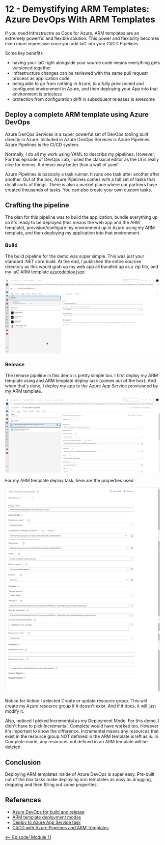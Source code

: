 # 12 - Demystifying ARM Templates: Azure DevOps With ARM Templates
If you need Infrastructre as Code for Azure, ARM templates are an extremely powerful and flexible solution. This power and flexibility becomes even more impressive once you add IaC into your CI/CD Pipelines. 

Some key benefits
- having your IaC right alongside your source code means everything gets versioned together
- infrastructure changes can be reviewed with the same pull request process as application code
- being able to go from nothing in Azure, to a fully provisioned and configured environment in Azure, and then deploying your App into that environment is priceless
- protection from configuration drift in subsdquent releases is awesome

## Deploy a complete ARM template using Azure DevOps
Azure DevOps Services is a super powerful set of DevOps tooling built directly in Azure. Included in Azure DevOps Services is Azure Pipelines. Azure Pipelines is the CI/CD system.

Normally, I do all my work using YAML to describe my pipelines. However, For this episode of DevOps Lab, I used the classical editor as the UI is really nice for demos. It demos way better than a wall of yaml!

Azure Pipelines is basically a task runner. It runs one task after another after another. Out of the box, Azure Pipelines comes with a full set of tasks that do all sorts of things. There is also a market place where our partners have created thousands of tasks. You can also create your own custom tasks.

## Crafting the pipeline
The plan for this pipeline was to build the application, bundle everything up so it's ready to be deployed (this means the web app and the ARM template), provision/configure my environment up in Azure using my ARM template, and then deploying my application into that environment.

### Build
The build pipeline for the demo was super simple. This was just your standard .NET core build. At the end, I published the entire sources directory as this would grab up my web app all bundled up as a zip file, and my IaC ARM template [azuredeploy.json](./azuredeploy.json).

![picture 1](../images/f443cff2bc957df886b4346b4a0ba88d0c6e7bfabf28292f542f593284ca3e46.png)  

### Release
The release pipeline in this demo is pretty simple too. I first deploy my ARM template using and ARM template deploy task (comes out of the box). And when that's done, I deploy my app to the Azure App Service provisioned by my ARM template.

![picture 2](../images/cb1da12d64e1bbdaf295db5f8fb555b6d5d303f1b2e6b341f4a73b529b6e13ff.png)  

For my ARM template deploy task, here are the properties used:

![picture 3](../images/5c03a068e983f0718769b040c39427b920486aa20453756f6aeb4dad1b3de3da.png)  

Notice for Action I selected Create or update resource group. This will create my Azure resource group if it doesn't exist. And if it does, it will just modify it.

Also, noticed I picked Incremental as my Deployment Mode. For this demo, I didn't have to pick Incremental. Complete would have worked too. However it's important to know the difference. Incremental means any resources that exist in the resource group NOT definied in the ARM template is left as is. In Complete mode, any resources not defined in an ARM template will be deleted.

## Conclusion
Deploying ARM templates inside of Azure DevOps is super easy. Pre-built, out of the box tasks make deploying arm templates as easy as dragging, dropping and then filling out some properties.

## References
- [Azure DevOps for build and release](https://docs.microsoft.com/azure/devops/pipelines/get-started/?view=azure-devops&WT.mc_id=devops-0000-abewan)
- [ARM template deployment modes](https://docs.microsoft.com/azure/azure-resource-manager/templates/deployment-modes?WT.mc_id=devops-0000-abewan)
- [Deploy to Azure App Service task](https://docs.microsoft.com/azure/devops/pipelines/tasks/deploy/azure-resource-group-deployment?view=azure-devops&WT.mc_id=devops-0000-abewan)
- [CI/CD with Azure Pipelines and ARM Templates](https://docs.microsoft.com/azure/azure-resource-manager/templates/add-template-to-azure-pipelines?WT.mc_id=devops-0000-abewan)


[<-- Episode/ Module 11](../ARM11/README.md)
